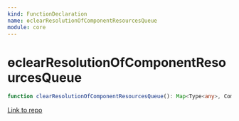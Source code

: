 ```yaml
---
kind: FunctionDeclaration
name: ɵclearResolutionOfComponentResourcesQueue
module: core
---
```


# ɵclearResolutionOfComponentResourcesQueue

```ts
function clearResolutionOfComponentResourcesQueue(): Map<Type<any>, Component>;
```

[Link to repo](https://github.com/timdeschryver/angular/blob/master/packages/core/src/metadata/resource_loading.ts#L109-L113)
